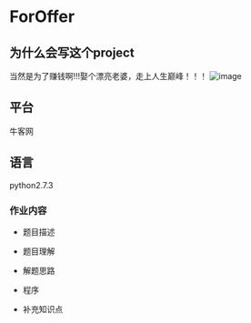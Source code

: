 # ForOffer

## 为什么会写这个project
当然是为了赚钱啊!!!娶个漂亮老婆，走上人生巅峰！！！
![image](../picture/work/做个俗人.png)

## 平台

牛客网

## 语言
python2.7.3

### 作业内容

* 题目描述

* 题目理解

* 解题思路

* 程序

* 补充知识点
